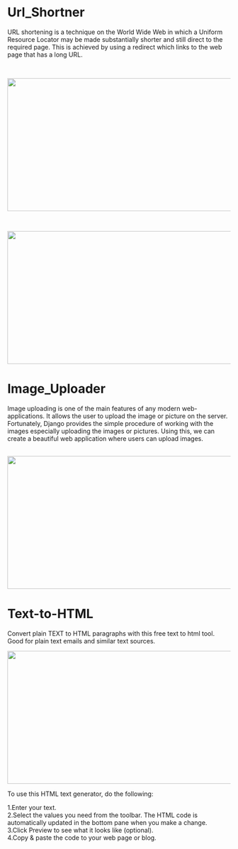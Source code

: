# Url_Shortner

URL shortening is a technique on the World Wide Web in which a Uniform Resource Locator may be made substantially shorter and still direct to the required page. This is achieved by using a redirect which links to the web page that has a long URL. 

<br>

<p align="center">
  <img width="600" height="300" src="https://user-images.githubusercontent.com/84006503/155678064-5e98dc5a-0d76-452c-8ffa-24f546831869.png">
</p>
<br>
<p align="center">
  <img width="600" height="300" src="https://user-images.githubusercontent.com/84006503/155678112-8248e3fb-e7a1-4e48-a112-4a045584d3d5.png">
</p>

# Image_Uploader

Image uploading is one of the main features of any modern web-applications. It allows the user to upload the image or picture on the server. Fortunately, Django provides the simple procedure of working with the images especially uploading the images or pictures. Using this, we can create a beautiful web application where users can upload images.
<br>
<br>
<p align="center">
  <img width="600" height="300" src="https://user-images.githubusercontent.com/84006503/155678024-b7e87122-b289-496c-aecc-52742662cae1.png">
</p>

# Text-to-HTML

Convert plain TEXT to HTML paragraphs with this free text to html tool. Good for plain text emails and similar text sources.

<p align="center">
  <img width="600" height="300" src="https://user-images.githubusercontent.com/84006503/167167032-bedcb923-1a7f-4f6d-bccf-e0fbac3fe9c7.png">
</p>

To use this HTML text generator, do the following:

1.Enter your text.<br>
2.Select the values you need from the toolbar. The HTML code is automatically updated in the bottom pane when you make a change.<br>
3.Click Preview to see what it looks like (optional).<br>
4.Copy & paste the code to your web page or blog.<br>
